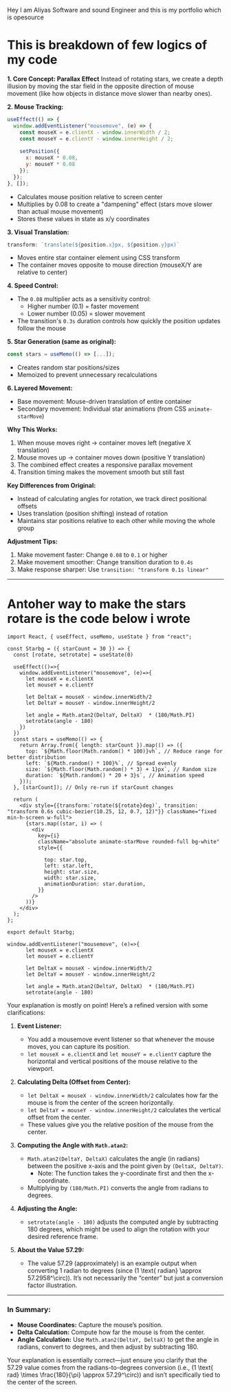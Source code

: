 Hey I am Aliyas Software and sound Engineer and this is my portfolio which is opesource


# **This is breakdown of few logics of my code**

**1. Core Concept: Parallax Effect**
Instead of rotating stars, we create a depth illusion by moving the star field in the opposite direction of mouse movement (like how objects in distance move slower than nearby ones).

**2. Mouse Tracking:**
```jsx
useEffect(() => {
  window.addEventListener("mousemove", (e) => {
    const mouseX = e.clientX - window.innerWidth / 2;
    const mouseY = e.clientY - window.innerHeight / 2;
    
    setPosition({
      x: mouseX * 0.08,
      y: mouseY * 0.08
    });
  });
}, []);
```
- Calculates mouse position relative to screen center
- Multiplies by 0.08 to create a "dampening" effect (stars move slower than actual mouse movement)
- Stores these values in state as x/y coordinates

**3. Visual Translation:**
```jsx
transform: `translate(${position.x}px, ${position.y}px)`
```
- Moves entire star container element using CSS transform
- The container moves opposite to mouse direction (mouseX/Y are relative to center)

**4. Speed Control:**
- The `0.08` multiplier acts as a sensitivity control:
  - Higher number (0.1) = faster movement
  - Lower number (0.05) = slower movement
- The transition's `0.3s` duration controls how quickly the position updates follow the mouse

**5. Star Generation (same as original):**
```jsx
const stars = useMemo(() => [...]);
```
- Creates random star positions/sizes
- Memoized to prevent unnecessary recalculations

**6. Layered Movement:**
- Base movement: Mouse-driven translation of entire container
- Secondary movement: Individual star animations (from CSS `animate-starMove`)

**Why This Works:**
1. When mouse moves right → container moves left (negative X translation)
2. Mouse moves up → container moves down (positive Y translation)
3. The combined effect creates a responsive parallax movement
4. Transition timing makes the movement smooth but still fast

**Key Differences from Original:**
- Instead of calculating angles for rotation, we track direct positional offsets
- Uses translation (position shifting) instead of rotation
- Maintains star positions relative to each other while moving the whole group

**Adjustment Tips:**
1. Make movement faster: Change `0.08` to `0.1` or higher
2. Make movement smoother: Change transition duration to `0.4s`
3. Make response sharper: Use `transition: "transform 0.1s linear"`

___

# Antoher way to make the stars rotare is the code below i wrote

```
import React, { useEffect, useMemo, useState } from "react";

const Starbg = ({ starCount = 30 }) => {
  const [rotate, setrotate] = useState(0)

  useEffect(()=>{
    window.addEventListener("mousemove", (e)=>{
      let mouseX = e.clientX
      let mouseY = e.clientY

      let DeltaX = mouseX - window.innerWidth/2
      let DeltaY = mouseY - window.innerHeight/2

      let angle = Math.atan2(DeltaY, DeltaX)  * (180/Math.PI)
      setrotate(angle - 180)
    })
  })
  const stars = useMemo(() => {
    return Array.from({ length: starCount }).map(() => ({
      top: `${Math.floor(Math.random() * 100)}vh`, // Reduce range for better distribution
      left: `${Math.random() * 100}%`, // Spread evenly
      size: `${Math.floor(Math.random() * 3) + 1}px`, // Random size
      duration: `${Math.random() * 20 + 3}s`, // Animation speed
    }));
  }, [starCount]); // Only re-run if starCount changes

  return (
    <div style={{transform:`rotate(${rotate}deg)`, transition: "transform 0.6s cubic-bezier(10.25, 12, 0.7, 12)"}} className="fixed min-h-screen w-full">
      {stars.map((star, i) => (
        <div
          key={i}
          className="absolute animate-starMove rounded-full bg-white"
          style={{
            
            top: star.top,
            left: star.left,
            height: star.size,
            width: star.size,
            animationDuration: star.duration,
          }}
        />
      ))}
    </div>
  );
};

export default Starbg;
```

```
window.addEventListener("mousemove", (e)=>{
      let mouseX = e.clientX
      let mouseY = e.clientY

      let DeltaX = mouseX - window.innerWidth/2
      let DeltaY = mouseY - window.innerHeight/2

      let angle = Math.atan2(DeltaY, DeltaX)  * (180/Math.PI)
      setrotate(angle - 180)
```

Your explanation is mostly on point! Here’s a refined version with some clarifications:

1. **Event Listener:**  
   - You add a mousemove event listener so that whenever the mouse moves, you can capture its position.
   - `let mouseX = e.clientX` and `let mouseY = e.clientY` capture the horizontal and vertical positions of the mouse relative to the viewport.

2. **Calculating Delta (Offset from Center):**  
   - `let DeltaX = mouseX - window.innerWidth/2` calculates how far the mouse is from the center of the screen horizontally.
   - `let DeltaY = mouseY - window.innerHeight/2` calculates the vertical offset from the center.
   - These values give you the relative position of the mouse from the center.

3. **Computing the Angle with `Math.atan2`:**  
   - `Math.atan2(DeltaY, DeltaX)` calculates the angle (in radians) between the positive x-axis and the point given by `(DeltaX, DeltaY)`.
     - Note: The function takes the y-coordinate first and then the x-coordinate.
   - Multiplying by `(180/Math.PI)` converts the angle from radians to degrees.

4. **Adjusting the Angle:**  
   - `setrotate(angle - 180)` adjusts the computed angle by subtracting 180 degrees, which might be used to align the rotation with your desired reference frame.

5. **About the Value 57.29:**  
   - The value 57.29 (approximately) is an example output when converting 1 radian to degrees (since \(1 \text{ radian} \approx 57.2958^\circ\)). It’s not necessarily the “center” but just a conversion factor illustration.

---

### In Summary:
- **Mouse Coordinates:** Capture the mouse’s position.
- **Delta Calculation:** Compute how far the mouse is from the center.
- **Angle Calculation:** Use `Math.atan2(DeltaY, DeltaX)` to get the angle in radians, convert to degrees, and then adjust by subtracting 180.

Your explanation is essentially correct—just ensure you clarify that the 57.29 value comes from the radians-to-degrees conversion (i.e., \(1 \text{ rad} \times \frac{180}{\pi} \approx 57.29^\circ\)) and isn’t specifically tied to the center of the screen.